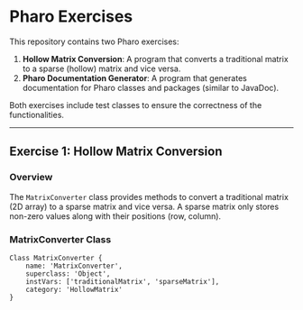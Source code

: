 # Pharo Exercises

This repository contains two Pharo exercises:

1. **Hollow Matrix Conversion**: A program that converts a traditional matrix to a sparse (hollow) matrix and vice versa.
2. **Pharo Documentation Generator**: A program that generates documentation for Pharo classes and packages (similar to JavaDoc).

Both exercises include test classes to ensure the correctness of the functionalities.

---

## Exercise 1: Hollow Matrix Conversion

### Overview

The `MatrixConverter` class provides methods to convert a traditional matrix (2D array) to a sparse matrix and vice versa. A sparse matrix only stores non-zero values along with their positions (row, column).

### MatrixConverter Class

```smalltalk
Class MatrixConverter {
    name: 'MatrixConverter',
    superclass: 'Object',
    instVars: ['traditionalMatrix', 'sparseMatrix'],
    category: 'HollowMatrix'
}
